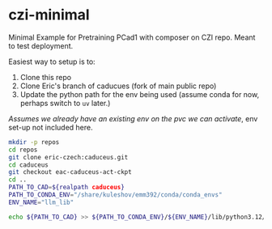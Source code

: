 # czi-minimal
Minimal Example for Pretraining PCad1 with composer on CZI repo. Meant to test deployment.

Easiest way to setup is to:
1. Clone this repo
2. Clone Eric's branch of caducues (fork of main public repo)
3. Update the python path for the env being used (assume conda for now, perhaps switch to ```uv``` later.)

*Assumes we already have an existing env on the pvc we can activate*, env set-up not included here. 
```bash
mkdir -p repos
cd repos
git clone eric-czech:caduceus.git
cd caduceus
git checkout eac-caduceus-act-ckpt
cd ..
PATH_TO_CAD=${realpath caduceus}
PATH_TO_CONDA_ENV="/share/kuleshov/emm392/conda/conda_envs"
ENV_NAME="llm_lib"

echo ${PATH_TO_CAD} >> ${PATH_TO_CONDA_ENV}/${ENV_NAME}/lib/python3.12/site-packages/${$ENV_NAME}.pth
```
